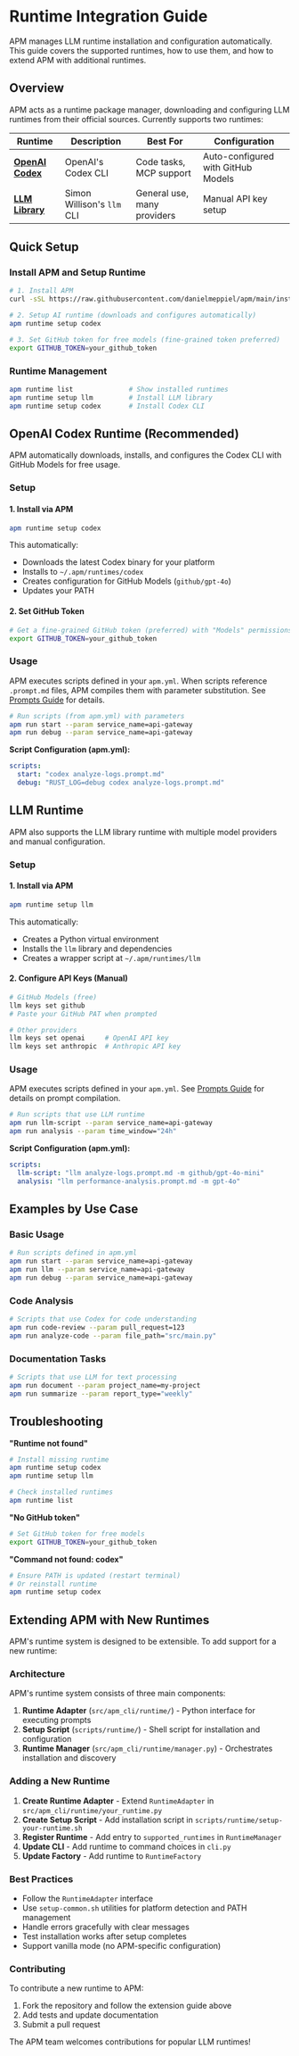 # Runtime Integration Guide

APM manages LLM runtime installation and configuration automatically. This guide covers the supported runtimes, how to use them, and how to extend APM with additional runtimes.

## Overview

APM acts as a runtime package manager, downloading and configuring LLM runtimes from their official sources. Currently supports two runtimes:

| Runtime | Description | Best For | Configuration |
|---------|-------------|----------|---------------|
| [**OpenAI Codex**](https://github.com/openai/codex) | OpenAI's Codex CLI | Code tasks, MCP support | Auto-configured with GitHub Models |
| [**LLM Library**](https://llm.datasette.io/en/stable/index.html) | Simon Willison's `llm` CLI | General use, many providers | Manual API key setup |

## Quick Setup

### Install APM and Setup Runtime
```bash
# 1. Install APM
curl -sSL https://raw.githubusercontent.com/danielmeppiel/apm/main/install.sh | sh

# 2. Setup AI runtime (downloads and configures automatically)
apm runtime setup codex

# 3. Set GitHub token for free models (fine-grained token preferred)
export GITHUB_TOKEN=your_github_token
```

### Runtime Management
```bash
apm runtime list              # Show installed runtimes
apm runtime setup llm         # Install LLM library
apm runtime setup codex       # Install Codex CLI
```

## OpenAI Codex Runtime (Recommended)

APM automatically downloads, installs, and configures the Codex CLI with GitHub Models for free usage.

### Setup

#### 1. Install via APM
```bash
apm runtime setup codex
```

This automatically:
- Downloads the latest Codex binary for your platform
- Installs to `~/.apm/runtimes/codex`
- Creates configuration for GitHub Models (`github/gpt-4o`)
- Updates your PATH

#### 2. Set GitHub Token
```bash
# Get a fine-grained GitHub token (preferred) with "Models" permissions
export GITHUB_TOKEN=your_github_token
```

### Usage

APM executes scripts defined in your `apm.yml`. When scripts reference `.prompt.md` files, APM compiles them with parameter substitution. See [Prompts Guide](prompts.md) for details.

```bash
# Run scripts (from apm.yml) with parameters
apm run start --param service_name=api-gateway
apm run debug --param service_name=api-gateway
```

**Script Configuration (apm.yml):**
```yaml
scripts:
  start: "codex analyze-logs.prompt.md"
  debug: "RUST_LOG=debug codex analyze-logs.prompt.md"
```

## LLM Runtime

APM also supports the LLM library runtime with multiple model providers and manual configuration.

### Setup

#### 1. Install via APM
```bash
apm runtime setup llm
```

This automatically:
- Creates a Python virtual environment
- Installs the `llm` library and dependencies
- Creates a wrapper script at `~/.apm/runtimes/llm`

#### 2. Configure API Keys (Manual)
```bash
# GitHub Models (free)
llm keys set github
# Paste your GitHub PAT when prompted

# Other providers
llm keys set openai     # OpenAI API key
llm keys set anthropic  # Anthropic API key
```

### Usage

APM executes scripts defined in your `apm.yml`. See [Prompts Guide](prompts.md) for details on prompt compilation.

```bash
# Run scripts that use LLM runtime
apm run llm-script --param service_name=api-gateway
apm run analysis --param time_window="24h"
```

**Script Configuration (apm.yml):**
```yaml
scripts:
  llm-script: "llm analyze-logs.prompt.md -m github/gpt-4o-mini"
  analysis: "llm performance-analysis.prompt.md -m gpt-4o"
```

## Examples by Use Case

### Basic Usage
```bash
# Run scripts defined in apm.yml
apm run start --param service_name=api-gateway
apm run llm --param service_name=api-gateway
apm run debug --param service_name=api-gateway
```

### Code Analysis
```bash
# Scripts that use Codex for code understanding
apm run code-review --param pull_request=123
apm run analyze-code --param file_path="src/main.py"
```

### Documentation Tasks
```bash
# Scripts that use LLM for text processing
apm run document --param project_name=my-project
apm run summarize --param report_type="weekly"
```

## Troubleshooting

**"Runtime not found"**
```bash
# Install missing runtime
apm runtime setup codex
apm runtime setup llm

# Check installed runtimes
apm runtime list
```

**"No GitHub token"**
```bash
# Set GitHub token for free models
export GITHUB_TOKEN=your_github_token
```

**"Command not found: codex"**
```bash
# Ensure PATH is updated (restart terminal)
# Or reinstall runtime
apm runtime setup codex
```

## Extending APM with New Runtimes

APM's runtime system is designed to be extensible. To add support for a new runtime:

### Architecture

APM's runtime system consists of three main components:

1. **Runtime Adapter** (`src/apm_cli/runtime/`) - Python interface for executing prompts
2. **Setup Script** (`scripts/runtime/`) - Shell script for installation and configuration  
3. **Runtime Manager** (`src/apm_cli/runtime/manager.py`) - Orchestrates installation and discovery

### Adding a New Runtime

1. **Create Runtime Adapter** - Extend `RuntimeAdapter` in `src/apm_cli/runtime/your_runtime.py`
2. **Create Setup Script** - Add installation script in `scripts/runtime/setup-your-runtime.sh`
3. **Register Runtime** - Add entry to `supported_runtimes` in `RuntimeManager`
4. **Update CLI** - Add runtime to command choices in `cli.py`
5. **Update Factory** - Add runtime to `RuntimeFactory`

### Best Practices

- Follow the `RuntimeAdapter` interface
- Use `setup-common.sh` utilities for platform detection and PATH management
- Handle errors gracefully with clear messages
- Test installation works after setup completes
- Support vanilla mode (no APM-specific configuration)

### Contributing

To contribute a new runtime to APM:

1. Fork the repository and follow the extension guide above
2. Add tests and update documentation
3. Submit a pull request

The APM team welcomes contributions for popular LLM runtimes!
